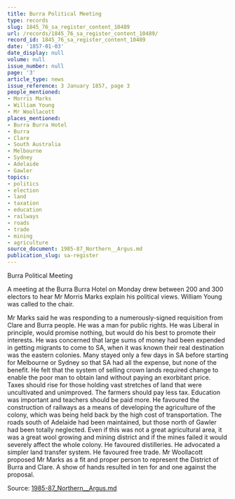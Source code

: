 ```yaml
---
title: Burra Political Meeting
type: records
slug: 1845_76_sa_register_content_10489
url: /records/1845_76_sa_register_content_10489/
record_id: 1845_76_sa_register_content_10489
date: '1857-01-03'
date_display: null
volume: null
issue_number: null
page: '3'
article_type: news
issue_reference: 3 January 1857, page 3
people_mentioned:
- Morris Marks
- William Young
- Mr Woollacott
places_mentioned:
- Burra Burra Hotel
- Burra
- Clare
- South Australia
- Melbourne
- Sydney
- Adelaide
- Gawler
topics:
- politics
- election
- land
- taxation
- education
- railways
- roads
- trade
- mining
- agriculture
source_document: 1985-87_Northern__Argus.md
publication_slug: sa-register
---
```


Burra Political Meeting

A meeting at the Burra Burra Hotel on Monday drew between 200 and 300 electors to hear Mr Morris Marks explain his political views.  William Young was called to the chair.

Mr Marks said he was responding to a numerously-signed requisition from Clare and Burra people.  He was a man for public rights.  He was Liberal in principle, would promise nothing, but would do his best to promote their interests.  He was concerned that large sums of money had been expended in getting migrants to come to SA, when it was known their real destination was the eastern colonies.  Many stayed only a few days in SA before starting for Melbourne or Sydney so that SA had all the expense, but none of the benefit.  He felt that the system of selling crown lands required change to enable the poor man to obtain land without paying an exorbitant price.  Taxes should rise for those holding vast stretches of land that were uncultivated and unimproved.  The farmers should pay less tax.  Education was important and teachers should be paid more.    He favoured the construction of railways as a means of developing the agriculture of the colony, which was being held back by the high cost of transportation.  The roads south of Adelaide had been maintained, but those north of Gawler had been totally neglected.  Even if this was not a great agricultural area, it was a great wool growing and mining district and if the mines failed it would severely affect the whole colony.  He favoured distilleries.  He advocated a simpler land transfer system.  He favoured free trade.  Mr Woollacott proposed Mr Marks as a fit and proper person to represent the District of Burra and Clare.  A show of hands resulted in ten for and one against the proposal.

Source: [1985-87_Northern__Argus.md](/downloads/markdown/1985-87_Northern__Argus.md)
